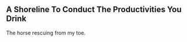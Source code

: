 A Shoreline To Conduct The Productivities You Drink
---------------------------------------------------
The horse rescuing from my toe.  
